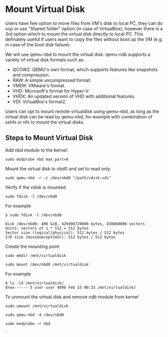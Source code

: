 # Mount Virtual Disk
Users have few option to move files from VM's disk to local PC, they can do scp or use "Shared folder" option (in case of VirtualBox), however there is a 3rd option which to mount the virtual disk directly to local PC.
This definately useful if users want to copy the files without boot up the VM (e.g. in case of the boot disk failure).

We will use qemu-nbd to mount the virtual disk. qemu-ndb supports a variety of virtual disk formats such as:
* QCOW2: QEMU's own format, which supports features like snapshots and compression.
* RAW: A simple uncompressed format.
* VMDK: VMware's format.
* VHD: Microsoft's format for Hyper-V.
* VHDX: An updated version of VHD with additional features.
* VDI: VirtualBox's format2.

Users can opt to mount remote virtualdisk using qemu-nbd, as long as the virtual disk can be read by qemu-nbd, for example with combination of sshfs or nfs to mount the virtual disks.

## Steps to Mount Virtual Disk
Add nbd module to the kernel:

`sudo modprobe nbd max_part=8`

Mount the virtual disk to nbd0 and set to read only.

`sudo qemu-nbd -r -c /dev/nbd0 "/path/vdisk.vdi"`

Verify if the vdisk is mounted

`sudo fdisk -l /dev/nbd0`

For example
```
$ sudo fdisk -l /dev/nbd0

Disk /dev/nbd0: 400 GiB, 429496729600 bytes, 838860800 sectors
Units: sectors of 1 * 512 = 512 bytes
Sector size (logical/physical): 512 bytes / 512 bytes
I/O size (minimum/optimal): 512 bytes / 512 bytes
```

Create the mounting point

```
sudo mkdir /mnt/virtualdisk

sudo mount /dev/nbd0 /mnt/virtualdisk`
```

For example
```
$ ls -ld /mnt/virtualdisk/
drwx------ 5 user user 4096 Feb 15 00:33 /mnt/virtualdisk/
```

To unmount the virtual disk and remove ndb module from kernel

```
sudo umount /mnt/virtualdisk

sudo qemu-nbd -d /dev/nbd0

sudo modprobe -r nbd
```
`
